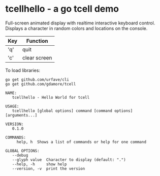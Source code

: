 # tcellhello - a go tcell demo

Full-screen animated display with realtime interactive keyboard control.  Displays a character in random colors and locations on the console.

Key  | Function 
---- | ------------
 'q' | quit
 'c' | clear screen


To load libraries:

```
go get github.com/urfave/cli
go get github.com/gdamore/tcell
```

```
NAME:
   tcellhello - Hello World for tcell

USAGE:
   tcellhello [global options] command [command options] [arguments...]

VERSION:
   0.1.0

COMMANDS:
     help, h  Shows a list of commands or help for one command

GLOBAL OPTIONS:
   --debug        
   --glyph value  Character to display (default: ".")
   --help, -h     show help
   --version, -v  print the version
```
